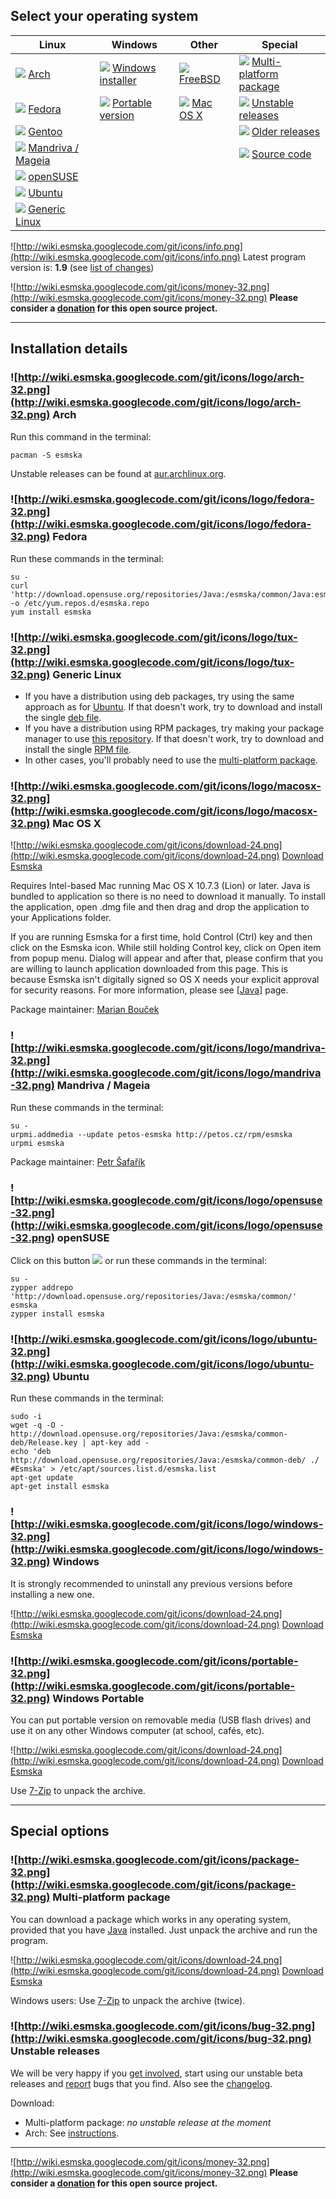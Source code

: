## Select your operating system ##

<table align='center' cellspacing='10'>
<thead>
<tr><th>Linux</th><th>Windows</th><th>Other</th><th>Special</th></tr>
</thead>
<tbody valign='middle'>
<tr><td><img src='http://wiki.esmska.googlecode.com/git/icons/logo/arch-32.png' /> <a href='#Arch.md'>Arch</a></td><td><img src='http://wiki.esmska.googlecode.com/git/icons/logo/windows-32.png' /> <a href='#Windows.md'>Windows installer</a></td><td><img src='http://wiki.esmska.googlecode.com/git/icons/logo/freebsd-32.png' /> <a href='http://www.freshports.org/comms/esmska/'>FreeBSD</a></td><td><img src='http://wiki.esmska.googlecode.com/git/icons/package-32.png' /> <a href='#Multi-platform_package.md'>Multi-platform package</a></td></tr>
<tr><td><img src='http://wiki.esmska.googlecode.com/git/icons/logo/fedora-32.png' /> <a href='#Fedora.md'>Fedora</a></td><td><img src='http://wiki.esmska.googlecode.com/git/icons/portable-32.png' /> <a href='#Windows_Portable.md'>Portable version</a></td><td><img src='http://wiki.esmska.googlecode.com/git/icons/logo/macosx-32.png' /> <a href='#Mac_OS_X.md'>Mac OS X</a></td><td><img src='http://wiki.esmska.googlecode.com/git/icons/bug-32.png' /> <a href='#Unstable_releases.md'>Unstable releases</a></td></tr>
<tr><td><img src='http://wiki.esmska.googlecode.com/git/icons/logo/gentoo-32.png' /> <a href='https://github.com/okias/ixit/tree/master/app-mobilephone/esmska'>Gentoo</a></td><td /><td /><td><img src='http://wiki.esmska.googlecode.com/git/icons/history.png' /> <a href='http://code.google.com/p/esmska/downloads/list'>Older releases</a></td></tr>
<tr><td><img src='http://wiki.esmska.googlecode.com/git/icons/logo/mandriva-32.png' /> <a href='#Mandriva_/_Mageia.md'>Mandriva / Mageia</a></td><td /><td /><td><img src='http://wiki.esmska.googlecode.com/git/icons/source-32.png' /> <a href='http://code.google.com/p/esmska/wiki/Source?tm=4'>Source code</a></td></tr>
<tr><td><img src='http://wiki.esmska.googlecode.com/git/icons/logo/opensuse-32.png' /> <a href='#openSUSE.md'>openSUSE</a></td><td /><td /><td /></tr>
<tr><td><img src='http://wiki.esmska.googlecode.com/git/icons/logo/ubuntu-32.png' /> <a href='#Ubuntu.md'>Ubuntu</a></td><td /><td /><td /></tr>
<tr><td><img src='http://wiki.esmska.googlecode.com/git/icons/logo/tux-32.png' /> <a href='#Generic_Linux.md'>Generic Linux</a></td><td /><td /><td /></tr>
</tbody>
</table>

![http://wiki.esmska.googlecode.com/git/icons/info.png](http://wiki.esmska.googlecode.com/git/icons/info.png) Latest program version is: **1.9** (see [list of changes](Changelog.md))

![http://wiki.esmska.googlecode.com/git/icons/money-32.png](http://wiki.esmska.googlecode.com/git/icons/money-32.png) **Please consider a [donation](Support.md) for this open source project.**


---


## Installation details ##

### ![http://wiki.esmska.googlecode.com/git/icons/logo/arch-32.png](http://wiki.esmska.googlecode.com/git/icons/logo/arch-32.png) Arch ###

Run this command in the terminal:
```
pacman -S esmska
```

Unstable releases can be found at [aur.archlinux.org](http://aur.archlinux.org/packages.php?ID=30579).

### ![http://wiki.esmska.googlecode.com/git/icons/logo/fedora-32.png](http://wiki.esmska.googlecode.com/git/icons/logo/fedora-32.png) Fedora ###

Run these commands in the terminal:
```
su -
curl 'http://download.opensuse.org/repositories/Java:/esmska/common/Java:esmska.repo' -o /etc/yum.repos.d/esmska.repo
yum install esmska
```

### ![http://wiki.esmska.googlecode.com/git/icons/logo/tux-32.png](http://wiki.esmska.googlecode.com/git/icons/logo/tux-32.png) Generic Linux ###

  * If you have a distribution using deb packages, try using the same approach as for [Ubuntu](#Ubuntu.md). If that doesn't work, try to download and install the single [deb file](http://download.opensuse.org/repositories/Java:/esmska/common-deb/all/).
  * If you have a distribution using RPM packages, try making your package manager to use [this repository](http://download.opensuse.org/repositories/Java:/esmska/common/). If that doesn't work, try to download and install the single [RPM file](http://download.opensuse.org/repositories/Java:/esmska/common/noarch/).
  * In other cases, you'll probably need to use the [multi-platform package](#Multi-platform_package.md).

### ![http://wiki.esmska.googlecode.com/git/icons/logo/macosx-32.png](http://wiki.esmska.googlecode.com/git/icons/logo/macosx-32.png) Mac OS X ###

![http://wiki.esmska.googlecode.com/git/icons/download-24.png](http://wiki.esmska.googlecode.com/git/icons/download-24.png) [Download Esmska](https://www.dropbox.com/s/tkx81ynj4z6f348/Esmska-1.9.0.dmg?dl=0)

Requires Intel-based Mac running Mac OS X 10.7.3 (Lion) or later. Java is bundled to application so there is no need to download it manually. To install the application, open .dmg file and then drag and drop the application to your Applications folder.

If you are running Esmska for a first time, hold Control (Ctrl) key and then click on the Esmska icon. While still holding Control key, click on Open item from popup menu. Dialog will appear and after that, please confirm that you are willing to launch application downloaded from this page. This is because Esmska isn't digitally signed so OS X needs your explicit approval for security reasons. For more information, please see [[Java](Java.md)] page.

Package maintainer: [Marian Bouček](mailto:marianboucek_at_seznam_dot_cz?subject=Esmska%20Mac%20OS%20X%20package)

### ![http://wiki.esmska.googlecode.com/git/icons/logo/mandriva-32.png](http://wiki.esmska.googlecode.com/git/icons/logo/mandriva-32.png) Mandriva / Mageia ###

Run these commands in the terminal:
```
su -
urpmi.addmedia --update petos-esmska http://petos.cz/rpm/esmska
urpmi esmska
```

Package maintainer: [Petr Šafařík](mailto:petos_at_mandrivalinux_dot_cz?subject=Esmska%20Mandriva%20package)

### ![http://wiki.esmska.googlecode.com/git/icons/logo/opensuse-32.png](http://wiki.esmska.googlecode.com/git/icons/logo/opensuse-32.png) openSUSE ###

Click on this button [![](http://wiki.esmska.googlecode.com/git/icons/opensuse-1click.png)](http://software.opensuse.org/ymp/Java:esmska/common/esmska.ymp) or run these commands in the terminal:
```
su -
zypper addrepo 'http://download.opensuse.org/repositories/Java:/esmska/common/' esmska
zypper install esmska
```

### ![http://wiki.esmska.googlecode.com/git/icons/logo/ubuntu-32.png](http://wiki.esmska.googlecode.com/git/icons/logo/ubuntu-32.png) Ubuntu ###

Run these commands in the terminal:

```
sudo -i
wget -q -O - http://download.opensuse.org/repositories/Java:/esmska/common-deb/Release.key | apt-key add -
echo 'deb http://download.opensuse.org/repositories/Java:/esmska/common-deb/ ./ #Esmska' > /etc/apt/sources.list.d/esmska.list
apt-get update
apt-get install esmska
```

### ![http://wiki.esmska.googlecode.com/git/icons/logo/windows-32.png](http://wiki.esmska.googlecode.com/git/icons/logo/windows-32.png) Windows ###

It is strongly recommended to uninstall any previous versions before installing a new one.

![http://wiki.esmska.googlecode.com/git/icons/download-24.png](http://wiki.esmska.googlecode.com/git/icons/download-24.png) [Download Esmska](http://ripper.profitux.cz/esmska/packages/Esmska-1.9-setup.exe)

### ![http://wiki.esmska.googlecode.com/git/icons/portable-32.png](http://wiki.esmska.googlecode.com/git/icons/portable-32.png) Windows Portable ###

You can put portable version on removable media (USB flash drives) and use it on any other Windows computer (at school, cafés, etc).

![http://wiki.esmska.googlecode.com/git/icons/download-24.png](http://wiki.esmska.googlecode.com/git/icons/download-24.png) [Download Esmska](http://ripper.profitux.cz/esmska/packages/Esmska-1.9-portable.7z)

Use [7-Zip](http://www.7-zip.org/) to unpack the archive.


---


## Special options ##

### ![http://wiki.esmska.googlecode.com/git/icons/package-32.png](http://wiki.esmska.googlecode.com/git/icons/package-32.png) Multi-platform package ###
You can download a package which works in any operating system, provided that you have [Java](Java.md) installed. Just unpack the archive and run the program.

![http://wiki.esmska.googlecode.com/git/icons/download-24.png](http://wiki.esmska.googlecode.com/git/icons/download-24.png) [Download Esmska](http://ripper.profitux.cz/esmska/packages/esmska-1.9.tar.gz)

Windows users: Use [7-Zip](http://www.7-zip.org/) to unpack the archive (twice).

### ![http://wiki.esmska.googlecode.com/git/icons/bug-32.png](http://wiki.esmska.googlecode.com/git/icons/bug-32.png) Unstable releases ###

We will be very happy if you [get involved](GetInvolved#Betatesting.md), start using our unstable beta releases and [report](Issues.md) bugs that you find. Also see the [changelog](Changelog.md).

Download:
  * Multi-platform package: _no unstable release at the moment_
  * Arch: See [instructions](#Arch.md).


---


![http://wiki.esmska.googlecode.com/git/icons/money-32.png](http://wiki.esmska.googlecode.com/git/icons/money-32.png) **Please consider a [donation](Support.md) for this open source project.**